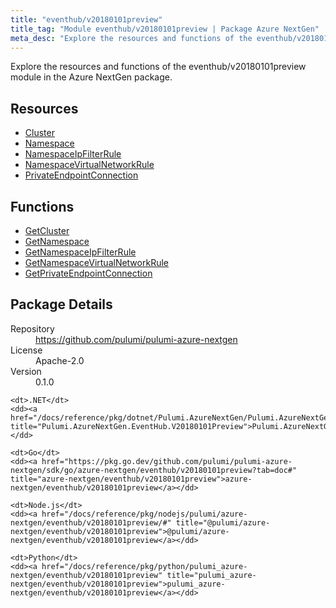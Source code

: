 ```yaml
---
title: "eventhub/v20180101preview"
title_tag: "Module eventhub/v20180101preview | Package Azure NextGen"
meta_desc: "Explore the resources and functions of the eventhub/v20180101preview module in the Azure NextGen package."
---
```


<!-- WARNING: this file was generated by Pulumi Docs Generator. -->
<!-- Do not edit by hand unless you're certain you know what you are doing! -->

Explore the resources and functions of the eventhub/v20180101preview module in the Azure NextGen package.

<h2 id="resources">Resources</h2>
<ul class="api">
    <li><a href="cluster" title="Cluster"><span class="symbol resource"></span>Cluster</a></li>
    <li><a href="namespace" title="Namespace"><span class="symbol resource"></span>Namespace</a></li>
    <li><a href="namespaceipfilterrule" title="NamespaceIpFilterRule"><span class="symbol resource"></span>NamespaceIpFilterRule</a></li>
    <li><a href="namespacevirtualnetworkrule" title="NamespaceVirtualNetworkRule"><span class="symbol resource"></span>NamespaceVirtualNetworkRule</a></li>
    <li><a href="privateendpointconnection" title="PrivateEndpointConnection"><span class="symbol resource"></span>PrivateEndpointConnection</a></li>
</ul>

<h2 id="functions">Functions</h2>
<ul class="api">
    <li><a href="getcluster" title="GetCluster"><span class="symbol function"></span>GetCluster</a></li>
    <li><a href="getnamespace" title="GetNamespace"><span class="symbol function"></span>GetNamespace</a></li>
    <li><a href="getnamespaceipfilterrule" title="GetNamespaceIpFilterRule"><span class="symbol function"></span>GetNamespaceIpFilterRule</a></li>
    <li><a href="getnamespacevirtualnetworkrule" title="GetNamespaceVirtualNetworkRule"><span class="symbol function"></span>GetNamespaceVirtualNetworkRule</a></li>
    <li><a href="getprivateendpointconnection" title="GetPrivateEndpointConnection"><span class="symbol function"></span>GetPrivateEndpointConnection</a></li>
</ul>

<h2 id="package-details">Package Details</h2>
<dl class="package-details">
	<dt>Repository</dt>
	<dd><a href="https://github.com/pulumi/pulumi-azure-nextgen">https://github.com/pulumi/pulumi-azure-nextgen</a></dd>
	<dt>License</dt>
	<dd>Apache-2.0</dd>
	<dt>Version</dt>
	<dd>0.1.0</dd>
</dl>



<dl class="tabular">

    <dt>.NET</dt>
    <dd><a href="/docs/reference/pkg/dotnet/Pulumi.AzureNextGen/Pulumi.AzureNextGen.EventHub.V20180101Preview.html" title="Pulumi.AzureNextGen.EventHub.V20180101Preview">Pulumi.AzureNextGen.EventHub.V20180101Preview</a></dd>

    <dt>Go</dt>
    <dd><a href="https://pkg.go.dev/github.com/pulumi/pulumi-azure-nextgen/sdk/go/azure-nextgen/eventhub/v20180101preview?tab=doc#" title="azure-nextgen/eventhub/v20180101preview">azure-nextgen/eventhub/v20180101preview</a></dd>

    <dt>Node.js</dt>
    <dd><a href="/docs/reference/pkg/nodejs/pulumi/azure-nextgen/eventhub/v20180101preview/#" title="@pulumi/azure-nextgen/eventhub/v20180101preview">@pulumi/azure-nextgen/eventhub/v20180101preview</a></dd>

    <dt>Python</dt>
    <dd><a href="/docs/reference/pkg/python/pulumi_azure-nextgen/eventhub/v20180101preview" title="pulumi_azure-nextgen/eventhub/v20180101preview">pulumi_azure-nextgen/eventhub/v20180101preview</a></dd>

</dl>

